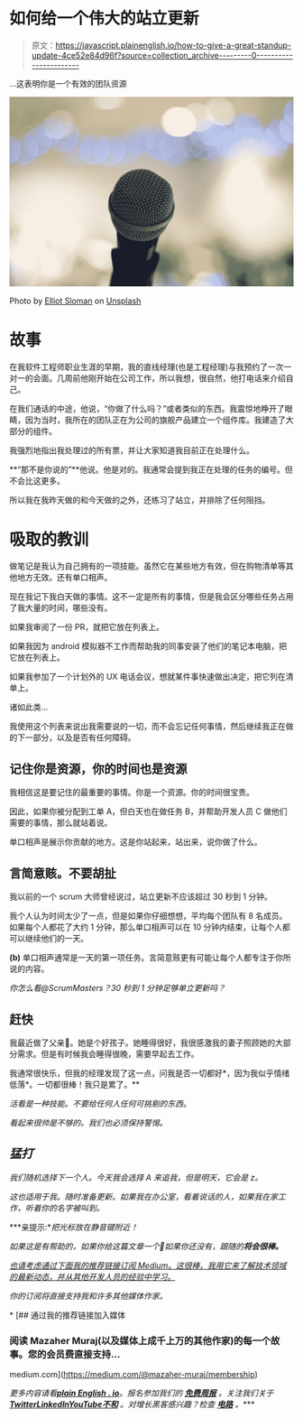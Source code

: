 # 如何给一个伟大的站立更新

> 原文：<https://javascript.plainenglish.io/how-to-give-a-great-standup-update-4ce52e84d96f?source=collection_archive---------0----------------------->

…这表明你是一个有效的团队资源

![](img/47057d6b7908a5bad5c647800cae6397.png)

Photo by [Elliot Sloman](https://unsplash.com/@esloman?utm_source=medium&utm_medium=referral) on [Unsplash](https://unsplash.com?utm_source=medium&utm_medium=referral)

# 故事

在我软件工程师职业生涯的早期，我的直线经理(也是工程经理)与我预约了一次一对一的会面。几周前他刚开始在公司工作，所以我想，很自然，他打电话来介绍自己。

在我们通话的中途，他说，“你做了什么吗？”或者类似的东西。我震惊地睁开了眼睛，因为当时，我所在的团队正在为公司的旗舰产品建立一个组件库。我建造了大部分的组件。

我强烈地指出我处理过的所有票，并让大家知道我目前正在处理什么。

**“那不是你说的”**他说。他是对的。我通常会提到我正在处理的任务的编号。但不会比这更多。

所以我在我昨天做的和今天做的之外，还练习了站立，并排除了任何阻挡。

# 吸取的教训

做笔记是我认为自己拥有的一项技能。虽然它在某些地方有效，但在购物清单等其他地方无效。还有单口相声。

现在我记下我白天做的事情。这不一定是所有的事情，但是我会区分哪些任务占用了我大量的时间，哪些没有。

如果我审阅了一份 PR，就把它放在列表上。

如果我因为 android 模拟器不工作而帮助我的同事安装了他们的笔记本电脑，把它放在列表上。

如果我参加了一个计划外的 UX 电话会议，想就某件事快速做出决定，把它列在清单上。

诸如此类…

我使用这个列表来说出我需要说的一切，而不会忘记任何事情，然后继续我正在做的下一部分，以及是否有任何障碍。

## **记住你是资源，你的时间也是资源**

我相信这是要记住的最重要的事情。你是一个资源。你的时间很宝贵。

因此，如果你被分配到工单 A，但白天也在做任务 B，并帮助开发人员 C 做他们需要的事情，那么就站着说。

单口相声是展示你贡献的地方。这是你站起来，站出来，说你做了什么。

## **言简意赅。不要胡扯**

我以前的一个 scrum 大师曾经说过，站立更新不应该超过 30 秒到 1 分钟。

我个人认为时间太少了一点，但是如果你仔细想想，平均每个团队有 8 名成员。如果每个人都花了大约 1 分钟，那么单口相声可以在 10 分钟内结束，让每个人都可以继续他们的一天。

**(b)** 单口相声通常是一天的第一项任务。言简意赅更有可能让每个人都专注于你所说的内容。

*你怎么看@ScrumMasters？30 秒到 1 分钟足够单立更新吗？*

## 赶快

我最近做了父亲🎉。她是个好孩子。她睡得很好，我很感激我的妻子照顾她的大部分需求。但是有时候我会睡得很晚，需要早起去工作。

我通常很快乐，但我的经理发现了这一点，问我是否一切都好*，因为我似乎情绪低落*。一切都很棒！我只是累了。**

*活看是一种技能。不要给任何人任何可挑剔的东西。*

*看起来很帅是不够的。我们也必须保持警惕。*

## *猛打*

*我们随机选择下一个人。今天我会选择 A 来追我，但是明天，它会是 z。*

*这也适用于我。随时准备更新。如果我在办公室，看着说话的人，如果我在家工作，听着你的名字被叫到。*

***亲提示:**把光标放在静音键附近！*

*如果这是有帮助的，如果你给这篇文章一个👏如果你还没有，跟随的**将会很棒。***

*[也请考虑通过下面我的推荐链接订阅 Medium。这很棒，我用它来了解技术领域的最新动态，并从其他开发人员的经验中学习。](https://mazaher-muraj.medium.com/membership)*

*你的订阅将直接支持我和许多其他媒体作家。*

*[](https://medium.com/@mazaher-muraj/membership) [## 通过我的推荐链接加入媒体

### 阅读 Mazaher Muraj(以及媒体上成千上万的其他作家)的每一个故事。您的会员费直接支持…

medium.com](https://medium.com/@mazaher-muraj/membership) 

*更多内容请看*[***plain English . io***](https://plainenglish.io/)*。报名参加我们的* [***免费周报***](http://newsletter.plainenglish.io/) *。关注我们关于*[***Twitter***](https://twitter.com/inPlainEngHQ)[***LinkedIn***](https://www.linkedin.com/company/inplainenglish/)*[***YouTube***](https://www.youtube.com/channel/UCtipWUghju290NWcn8jhyAw)*[***不和***](https://discord.gg/GtDtUAvyhW) *。对增长黑客感兴趣？检查* [***电路***](https://circuit.ooo/) *。****